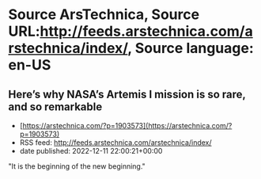 # Source ArsTechnica, Source URL:http://feeds.arstechnica.com/arstechnica/index/, Source language: en-US

## Here’s why NASA’s Artemis I mission is so rare, and so remarkable
 - [https://arstechnica.com/?p=1903573](https://arstechnica.com/?p=1903573)
 - RSS feed: http://feeds.arstechnica.com/arstechnica/index/
 - date published: 2022-12-11 22:00:21+00:00

"It is the beginning of the new beginning."
